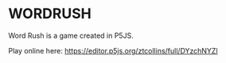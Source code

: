 # WORDRUSH
Word Rush is a game created in P5JS.

Play online here: https://editor.p5js.org/ztcollins/full/DYzchNYZl
